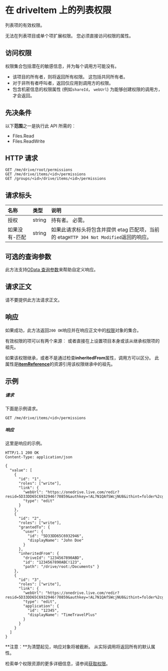 # <a name="list-permissions-on-a-driveitem"></a>在 driveItem 上的列表权限

列表项的有效权限。

无法在列表项目或单个项扩展权限。 您必须直接访问权限的属性。

## <a name="access-to-permissions"></a>访问权限

权限集合包括潜在的敏感信息，并为每个调用方可能没有。

* 该项目的所有者，则将返回所有权限。 这包括共同所有者。
* 对于非所有者呼叫者，返回仅应用到调用方的权限。
* 包含机密信息的权限属性 (例如`shareId`， `webUrl`) 为能够创建权限的调用方，才会返回。

## <a name="prerequisites"></a>先决条件
以下**范围**之一是执行此 API 所需的︰

  * Files.Read
  * Files.ReadWrite

## <a name="http-request"></a>HTTP 请求
<!-- { "blockType": "ignored" } -->
```http
GET /me/drive/root/permissions
GET /me/drive/items/<id>/permissions
GET /groups/<id>/drive/items/<id>/permissions
```

## <a name="request-headers"></a>请求标头

| 名称          | 类型   | 说明                                                                                                                                     |
|:--------------|:-------|:------------------------------------------------------------------------------------------------------------------------------------------------|
| 授权 | string | 持有者<token>。 必需。                                                                                                                       |
| 如果没有-匹配 | string | 如果此请求标头将包含并提供 etag 匹配项，当前的 etag`HTTP 304 Not Modified`返回的响应。 |


## <a name="optional-query-parameters"></a>可选的查询参数
此方法支持[OData 查询参数](http://graph.microsoft.io/docs/overview/query_parameters)来帮助自定义响应。

## <a name="request-body"></a>请求正文
请不要提供此方法请求正文。

## <a name="response"></a>响应
如果成功，此方法返回`200 OK`响应并在响应正文中的[权限](../resources/permission.md)对象的集合。

有效权限的项可以有两个来源︰ 或者直接在上设置项目本身或该从继承权限项的祖先。

如果该权限继承，或者不是通过检查**inheritedFrom**属性，调用方可以区分。 此属性是[**itemReference**](../resources/itemreference.md)的资源引用该权限继承中的祖先。

## <a name="example"></a>示例
##### <a name="request"></a>请求
下面是示例请求。
<!-- {
  "blockType": "request",
  "name": "get_permissions"
}-->
```http
GET /me/drive/items/<id>/permissions
```


##### <a name="response"></a>响应
这里是响应的示例。
<!-- {
  "blockType": "response",
  "truncated": true,
  "@odata.type": "microsoft.graph.permission",
  "isCollection": true
} -->
```http
HTTP/1.1 200 OK
Content-Type: application/json

{
  "value": [
    {
      "id": "1",
      "roles": ["write"],
      "link": {
        "webUrl": "https://onedrive.live.com/redir?resid=5D33DD65C6932946!70859&authkey=!AL7N1QAfSWcjNU8&ithint=folder%2cgif",
        "type": "edit"
      }
    },
    {
      "id": "2",
      "roles": ["write"],
      "grantedTo": {
        "user": {
          "id": "5D33DD65C6932946",
          "displayName": "John Doe"
        }
      },
      "inheritedFrom": {
        "driveId": "1234567890ABD",
        "id": "1234567890ABC!123",
        "path": "/drive/root:/Documents" }
    },
    {
      "id": "3",
      "roles": ["write"],
      "link": {
        "webUrl": "https://onedrive.live.com/redir?resid=5D33DD65C6932946!70859&authkey=!AL7N1QAfSWcjNU8&ithint=folder%2cgif",
        "type": "edit",
        "application": {
          "id": "12345",
          "displayName": "TimeTravelPlus"
        }
      }
    }
  ]
}
```

**注意︰**为清楚起见，响应对象将被截断。 从实际调用将返回所有的默认属性。

检索单个权限资源的更多详细信息，请参阅[获取权限](permission_get.md)。


<!-- uuid: 8fcb5dbc-d5aa-4681-8e31-b001d5168d79
2015-10-25 14:57:30 UTC -->
<!-- {
  "type": "#page.annotation",
  "description": "List permissions",
  "keywords": "",
  "section": "documentation",
  "tocPath": "OneDrive/Item/List permissions"
}-->
